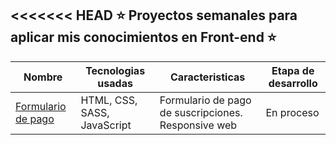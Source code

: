 <<<<<<< HEAD
⭐ Proyectos semanales para aplicar mis conocimientos en Front-end ⭐
---

|  Nombre  |Tecnologias usadas| Caracteristicas | Etapa de desarrollo |
|---------|-----------|--------------|-----------------|
|<a href="https://bobrukfs.github.io/Proyectos-Frontend/Formulario-Pago-Planes/src">Formulario de pago</a>|HTML, CSS, SASS, JavaScript| Formulario de pago de suscripciones. Responsive web| En proceso |
